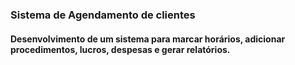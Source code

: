 ### Sistema de Agendamento de clientes 

#### Desenvolvimento de um sistema para marcar horários, adicionar procedimentos, lucros, despesas e gerar relatórios.


